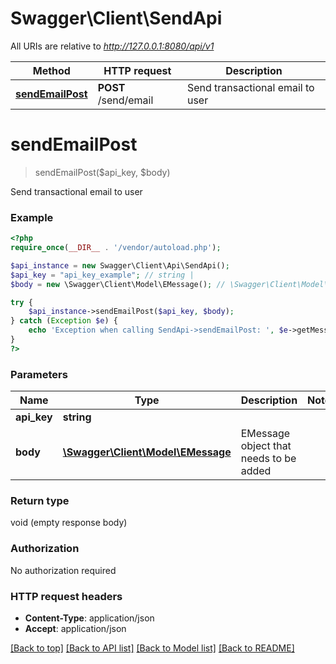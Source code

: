 # Swagger\Client\SendApi

All URIs are relative to *http://127.0.0.1:8080/api/v1*

Method | HTTP request | Description
------------- | ------------- | -------------
[**sendEmailPost**](SendApi.md#sendEmailPost) | **POST** /send/email | Send transactional email to user


# **sendEmailPost**
> sendEmailPost($api_key, $body)

Send transactional email to user



### Example
```php
<?php
require_once(__DIR__ . '/vendor/autoload.php');

$api_instance = new Swagger\Client\Api\SendApi();
$api_key = "api_key_example"; // string | 
$body = new \Swagger\Client\Model\EMessage(); // \Swagger\Client\Model\EMessage | EMessage object that needs to be added

try {
    $api_instance->sendEmailPost($api_key, $body);
} catch (Exception $e) {
    echo 'Exception when calling SendApi->sendEmailPost: ', $e->getMessage(), PHP_EOL;
}
?>
```

### Parameters

Name | Type | Description  | Notes
------------- | ------------- | ------------- | -------------
 **api_key** | **string**|  |
 **body** | [**\Swagger\Client\Model\EMessage**](../Model/\Swagger\Client\Model\EMessage.md)| EMessage object that needs to be added |

### Return type

void (empty response body)

### Authorization

No authorization required

### HTTP request headers

 - **Content-Type**: application/json
 - **Accept**: application/json

[[Back to top]](#) [[Back to API list]](../../README.md#documentation-for-api-endpoints) [[Back to Model list]](../../README.md#documentation-for-models) [[Back to README]](../../README.md)

